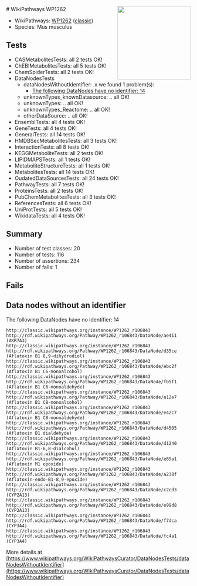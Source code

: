 <img style="float: right; width: 200px" src="https://upload.wikimedia.org/wikipedia/commons/thumb/8/83/Wplogo_with_text_500.png/640px-Wplogo_with_text_500.png" />
# WikiPathways WP1262

* WikiPathways: [WP1262](https://wikipathways.org/pathways/WP1262) ([classic](https://classic.wikipathways.org/instance/WP1262))
* Species: Mus musculus
## Tests
* CASMetabolitesTests: all 2 tests OK!
* ChEBIMetabolitesTests: all 5 tests OK!
* ChemSpiderTests: all 2 tests OK!
* DataNodesTests
    * dataNodesWithoutIdentifier: .x we found 1 problem(s):
        * [The following DataNodes have no identifier: 14](#8792c494)
    * unknownTypes_knownDatasource: .. all OK!
    * unknownTypes: .. all OK!
    * unknownTypes_Reactome: .. all OK!
    * otherDataSource: .. all OK!
* EnsemblTests: all 4 tests OK!
* GeneTests: all 4 tests OK!
* GeneralTests: all 14 tests OK!
* HMDBSecMetabolitesTests: all 3 tests OK!
* InteractionTests: all 8 tests OK!
* KEGGMetaboliteTests: all 2 tests OK!
* LIPIDMAPSTests: all 1 tests OK!
* MetaboliteStructureTests: all 1 tests OK!
* MetabolitesTests: all 14 tests OK!
* OudatedDataSourcesTests: all 24 tests OK!
* PathwayTests: all 7 tests OK!
* ProteinsTests: all 2 tests OK!
* PubChemMetabolitesTests: all 3 tests OK!
* ReferencesTests: all 6 tests OK!
* UniProtTests: all 5 tests OK!
* WikidataTests: all 4 tests OK!


## Summary

* Number of test classes: 20
* Number of tests: 116
* Number of assertions: 234
* Number of fails: 1

## Fails

<a name="8792c494" />

## Data nodes without an identifier

The following DataNodes have no identifier: 14
```
http://classic.wikipathways.org/instance/WP1262_r106843 http://rdf.wikipathways.org/Pathway/WP1262_r106843/DataNode/ae411 (AKR7A3)
http://classic.wikipathways.org/instance/WP1262_r106843 http://rdf.wikipathways.org/Pathway/WP1262_r106843/DataNode/d35ce (Aflatoxin B1 8,9-dihydrodiol)
http://classic.wikipathways.org/instance/WP1262_r106843 http://rdf.wikipathways.org/Pathway/WP1262_r106843/DataNode/ebc2f (Aflatoxin B1 C6-monoalcohol)
http://classic.wikipathways.org/instance/WP1262_r106843 http://rdf.wikipathways.org/Pathway/WP1262_r106843/DataNode/fb5f1 (Aflatoxin B1 C6-monoaldehyde)
http://classic.wikipathways.org/instance/WP1262_r106843 http://rdf.wikipathways.org/Pathway/WP1262_r106843/DataNode/a12e7 (Aflatoxin B1 C8-monoalcohol)
http://classic.wikipathways.org/instance/WP1262_r106843 http://rdf.wikipathways.org/Pathway/WP1262_r106843/DataNode/e42c7 (Aflatoxin B1 C8-monoaldehyde)
http://classic.wikipathways.org/instance/WP1262_r106843 http://rdf.wikipathways.org/Pathway/WP1262_r106843/DataNode/d4505 (Aflatoxin B1 dialdehyde)
http://classic.wikipathways.org/instance/WP1262_r106843 http://rdf.wikipathways.org/Pathway/WP1262_r106843/DataNode/d1240 (Aflatoxin B1-6,8-dialcohol)
http://classic.wikipathways.org/instance/WP1262_r106843 http://rdf.wikipathways.org/Pathway/WP1262_r106843/DataNode/e85a1 (Aflatoxin M1 epoxide)
http://classic.wikipathways.org/instance/WP1262_r106843 http://rdf.wikipathways.org/Pathway/WP1262_r106843/DataNode/a238f (Aflatoxin-endo-B1-8,9-epoxide)
http://classic.wikipathways.org/instance/WP1262_r106843 http://rdf.wikipathways.org/Pathway/WP1262_r106843/DataNode/c2cd3 (CYP2A13)
http://classic.wikipathways.org/instance/WP1262_r106843 http://rdf.wikipathways.org/Pathway/WP1262_r106843/DataNode/e99d8 (CYP2A13)
http://classic.wikipathways.org/instance/WP1262_r106843 http://rdf.wikipathways.org/Pathway/WP1262_r106843/DataNode/f7dca (CYP3A4)
http://classic.wikipathways.org/instance/WP1262_r106843 http://rdf.wikipathways.org/Pathway/WP1262_r106843/DataNode/fc4a1 (CYP3A4)
```

More details at [https://www.wikipathways.org/WikiPathwaysCurator/DataNodesTests/dataNodesWithoutIdentifier](https://www.wikipathways.org/WikiPathwaysCurator/DataNodesTests/dataNodesWithoutIdentifier)

